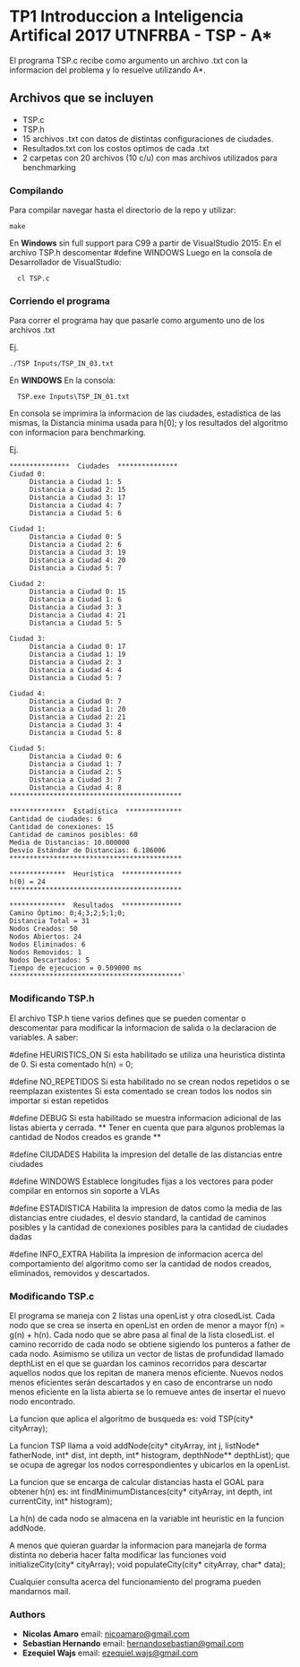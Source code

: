 # TP1 Introduccion a Inteligencia Artifical 2017 UTNFRBA - TSP - A*

El programa TSP.c recibe como argumento un archivo .txt con la informacion del
problema y lo resuelve utilizando A*.

## Archivos que se incluyen

- TSP.c
- TSP.h
- 15 archivos .txt con datos de distintas configuraciones de ciudades.
- Resultados.txt con los costos optimos de cada .txt
- 2 carpetas con 20 archivos (10 c/u) con mas archivos utilizados para benchmarking

### Compilando

Para compilar navegar hasta el directorio de la repo y utilizar:

	make


En **Windows** sin full support para C99 a partir de VisualStudio 2015:
En el archivo TSP.h descomentar #define WINDOWS
Luego en la consola de Desarrollador de VisualStudio:

      cl TSP.c


### Corriendo el programa

Para correr el programa hay que pasarle como argumento uno de los archivos .txt

Ej.

	./TSP Inputs/TSP_IN_03.txt

En **WINDOWS**
En la consola:

      TSP.exe Inputs\TSP_IN_01.txt

En consola se imprimira la informacion de las ciudades, estadistica de las mismas,
la Distancia minima usada para h[0]; y los resultados del algoritmo con informacion
para benchmarking.

Ej.

	***************  Ciudades  ***************
	Ciudad 0:
		 Distancia a Ciudad 1: 5
		 Distancia a Ciudad 2: 15
		 Distancia a Ciudad 3: 17
		 Distancia a Ciudad 4: 7
		 Distancia a Ciudad 5: 6

	Ciudad 1:
		 Distancia a Ciudad 0: 5
		 Distancia a Ciudad 2: 6
		 Distancia a Ciudad 3: 19
		 Distancia a Ciudad 4: 20
		 Distancia a Ciudad 5: 7

	Ciudad 2:
		 Distancia a Ciudad 0: 15
		 Distancia a Ciudad 1: 6
		 Distancia a Ciudad 3: 3
		 Distancia a Ciudad 4: 21
		 Distancia a Ciudad 5: 5

	Ciudad 3:
		 Distancia a Ciudad 0: 17
		 Distancia a Ciudad 1: 19
		 Distancia a Ciudad 2: 3
		 Distancia a Ciudad 4: 4
		 Distancia a Ciudad 5: 7

	Ciudad 4:
		 Distancia a Ciudad 0: 7
		 Distancia a Ciudad 1: 20
		 Distancia a Ciudad 2: 21
		 Distancia a Ciudad 3: 4
		 Distancia a Ciudad 5: 8

	Ciudad 5:
		 Distancia a Ciudad 0: 6
		 Distancia a Ciudad 1: 7
		 Distancia a Ciudad 2: 5
		 Distancia a Ciudad 3: 7
		 Distancia a Ciudad 4: 8
	*******************************************

	**************  Estadística  **************
	Cantidad de ciudades: 6
	Cantidad de conexiones: 15
	Cantidad de caminos posibles: 60
	Media de Distancias: 10.000000
	Desvío Estándar de Distancias: 6.186006
	*******************************************

	**************  Heurística  ***************
	h(0) = 24
	*******************************************

	**************  Resultados  ***************
	Camino Óptimo: 0;4;3;2;5;1;0;
	Distancia Total = 31
	Nodos Creados: 50
	Nodos Abiertos: 24
	Nodos Eliminados: 6
	Nodos Removidos: 1
	Nodos Descartados: 5
	Tiempo de ejecucion = 0.509000 ms
	*******************************************`
### Modificando TSP.h

El archivo TSP.h tiene varios defines que se pueden comentar o descomentar para
modificar la informacion de salida o la declaracion de variables. A saber:

#define HEURISTICS_ON
 Si esta habilitado se utiliza una heuristica distinta de 0.
 Si esta comentado h(n) = 0;

#define NO_REPETIDOS
 Si esta habilitado no se crean nodos repetidos o se reemplazan existentes
 Si esta comentado se crean todos los nodos sin importar si estan repetidos

#define DEBUG
 Si esta habilitado se muestra informacion adicional de las listas abierta y
 cerrada.
 ** Tener en cuenta que para algunos problemas la cantidad de Nodos creados es grande **

#define CIUDADES
 Habilita la impresion del detalle de las distancias entre ciudades

#define WINDOWS
 Establece longitudes fijas a los vectores para poder compilar en entornos sin soporte a VLAs

#define ESTADISTICA
 Habilita la impresion de datos como la media de las distancias entre ciudades, el desvio standard, la cantidad de caminos posibles y la cantidad de conexiones posibles para la cantidad de ciudades dadas

#define INFO_EXTRA
 Habilita la impresion de informacion acerca del comportamiento del algoritmo como ser la cantidad de nodos creados, eliminados, removidos y descartados.
 
### Modificando TSP.c

El programa se maneja con 2 listas una openList y otra closedList.
Cada nodo que se crea se inserta en openList en orden de menor a mayor f(n) = g(n) + h(n).
Cada nodo que se abre pasa al final de la lista closedList.
el camino recorrido de cada nodo se obtiene sigiendo los punteros a father de cada
nodo. Asimismo se utiliza un vector de listas de profundidad llamado depthList
en el que se guardan los caminos recorridos para descartar aquellos nodos que
los repitan de manera menos eficiente. Nuevos nodos menos eficientes serán descartados y
en caso de encontrarse un nodo menos eficiente en la lista abierta se lo remueve antes
de insertar el nuevo nodo encontrado.


La funcion que aplica el algoritmo de busqueda es:
void TSP(city* cityArray);

La funcion TSP llama a
void addNode(city* cityArray, int j, listNode* fatherNode,  int* dist, int depth, int* histogram, depthNode** depthList);
que se ocupa de agregar los nodos correspondientes y ubicarlos en la openList.

La funcion que se encarga de calcular distancias hasta el GOAL para obtener h(n)
es:
int findMinimumDistances(city* cityArray, int depth, int currentCity, int* histogram);

La h(n) de cada nodo se almacena en la variable int heuristic en la funcion addNode.

A menos que quieran guardar la informacion para manejarla de forma distinta no
deberia hacer falta modificar las funciones
void initializeCity(city* cityArray);
void populateCity(city* cityArray, char* data);

Cualquier consulta acerca del funcionamiento del programa pueden mandarnos mail.

### Authors

* **Nicolas Amaro**      email: nicoamaro@gmail.com
* **Sebastian Hernando** email: hernandosebastian@gmail.com
* **Ezequiel Wajs**      email: ezequiel.wajs@gmail.com
